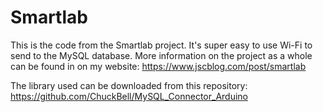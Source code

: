 # Smartlab

This is the code from the Smartlab project. It's super easy to use Wi-Fi to send to the MySQL database. More information on the project as a whole can be found in on my website: https://www.jscblog.com/post/smartlab

The library used can be downloaded from this repository: https://github.com/ChuckBell/MySQL_Connector_Arduino
